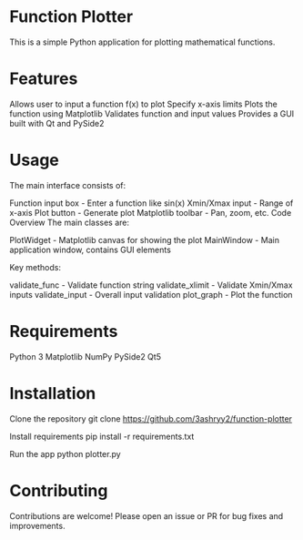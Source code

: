 # Function Plotter
This is a simple Python application for plotting mathematical functions.

# Features
Allows user to input a function f(x) to plot
Specify x-axis limits
Plots the function using Matplotlib
Validates function and input values
Provides a GUI built with Qt and PySide2

# Usage

The main interface consists of:

Function input box - Enter a function like sin(x)
Xmin/Xmax input - Range of x-axis
Plot button - Generate plot
Matplotlib toolbar - Pan, zoom, etc.
Code Overview
The main classes are:

PlotWidget - Matplotlib canvas for showing the plot
MainWindow - Main application window, contains GUI elements

Key methods:

validate_func - Validate function string
validate_xlimit - Validate Xmin/Xmax inputs
validate_input - Overall input validation
plot_graph - Plot the function

# Requirements
Python 3
Matplotlib
NumPy
PySide2
Qt5
# Installation

Clone the repository
git clone https://github.com/3ashryy2/function-plotter


Install requirements
pip install -r requirements.txt

Run the app
python plotter.py

# Contributing
Contributions are welcome! Please open an issue or PR for bug fixes and improvements.



